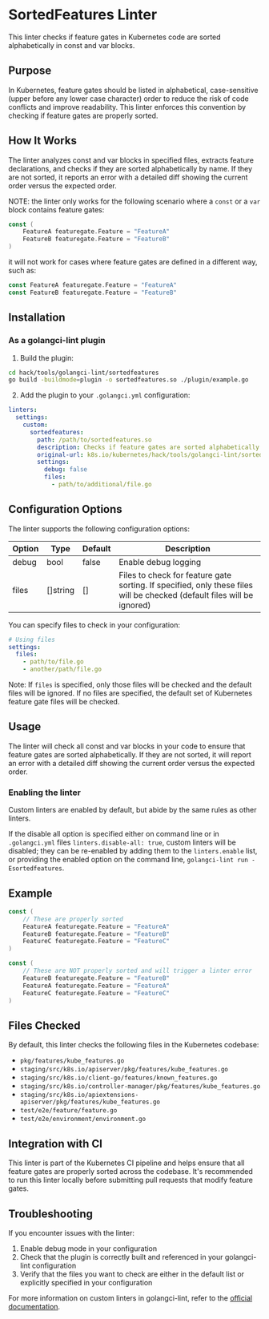 # SortedFeatures Linter

This linter checks if feature gates in Kubernetes code are sorted alphabetically in const and var blocks.

## Purpose

In Kubernetes, feature gates should be listed in alphabetical, case-sensitive (upper before any lower case character)
order to reduce the risk of code conflicts and improve readability. This linter enforces this convention by checking
if feature gates are properly sorted.

## How It Works

The linter analyzes const and var blocks in specified files, extracts feature declarations, and checks if they are
sorted alphabetically by name. If they are not sorted, it reports an error with a detailed diff showing the current
order versus the expected order.

NOTE: the linter only works for the following scenario where a `const` or a `var` block contains feature gates:
```go
const (
    FeatureA featuregate.Feature = "FeatureA"
    FeatureB featuregate.Feature = "FeatureB"
)
```
it will not work for cases where feature gates are defined in a different way, such as:
```go
const FeatureA featuregate.Feature = "FeatureA"
const FeatureB featuregate.Feature = "FeatureB"
```

## Installation

### As a golangci-lint plugin

1. Build the plugin:

```bash
cd hack/tools/golangci-lint/sortedfeatures
go build -buildmode=plugin -o sortedfeatures.so ./plugin/example.go
```

2. Add the plugin to your `.golangci.yml` configuration:

```yaml
linters:
  settings:
    custom:
      sortedfeatures:
        path: /path/to/sortedfeatures.so
        description: Checks if feature gates are sorted alphabetically
        original-url: k8s.io/kubernetes/hack/tools/golangci-lint/sortedfeatures
        settings:
          debug: false
          files:
            - path/to/additional/file.go
```

## Configuration Options

The linter supports the following configuration options:

| Option | Type | Default | Description |
|--------|------|---------|-------------|
| debug | bool | false | Enable debug logging |
| files | []string | [] | Files to check for feature gate sorting. If specified, only these files will be checked (default files will be ignored) |

You can specify files to check in your configuration:

```yaml
# Using files
settings:
  files:
    - path/to/file.go
    - another/path/file.go
```

Note: If `files` is specified, only those files will be checked and the default files will be ignored. If no files are
specified, the default set of Kubernetes feature gate files will be checked.

## Usage

The linter will check all const and var blocks in your code to ensure that feature gates are sorted alphabetically.
 If they are not sorted, it will report an error with a detailed diff showing the current order versus the expected
 order.

### Enabling the linter

Custom linters are enabled by default, but abide by the same rules as other linters.

If the disable all option is specified either on command line or in `.golangci.yml` files `linters.disable-all: true`,
custom linters will be disabled;  they can be re-enabled by adding them to the `linters.enable` list,
or providing the enabled option on the command line, `golangci-lint run -Esortedfeatures`.

## Example

```go
const (
    // These are properly sorted
    FeatureA featuregate.Feature = "FeatureA"
    FeatureB featuregate.Feature = "FeatureB"
    FeatureC featuregate.Feature = "FeatureC"
)

const (
    // These are NOT properly sorted and will trigger a linter error
    FeatureB featuregate.Feature = "FeatureB"
    FeatureA featuregate.Feature = "FeatureA"
    FeatureC featuregate.Feature = "FeatureC"
)
```

## Files Checked

By default, this linter checks the following files in the Kubernetes codebase:

- `pkg/features/kube_features.go`
- `staging/src/k8s.io/apiserver/pkg/features/kube_features.go`
- `staging/src/k8s.io/client-go/features/known_features.go`
- `staging/src/k8s.io/controller-manager/pkg/features/kube_features.go`
- `staging/src/k8s.io/apiextensions-apiserver/pkg/features/kube_features.go`
- `test/e2e/feature/feature.go`
- `test/e2e/environment/environment.go`

## Integration with CI

This linter is part of the Kubernetes CI pipeline and helps ensure that all feature gates are properly sorted
across the codebase. It's recommended to run this linter locally before submitting pull requests that modify
feature gates.

## Troubleshooting

If you encounter issues with the linter:

1. Enable debug mode in your configuration
2. Check that the plugin is correctly built and referenced in your golangci-lint configuration
3. Verify that the files you want to check are either in the default list or explicitly specified in your configuration

For more information on custom linters in golangci-lint, refer to the [official documentation](https://golangci-lint.run/contributing/new-linters/).
